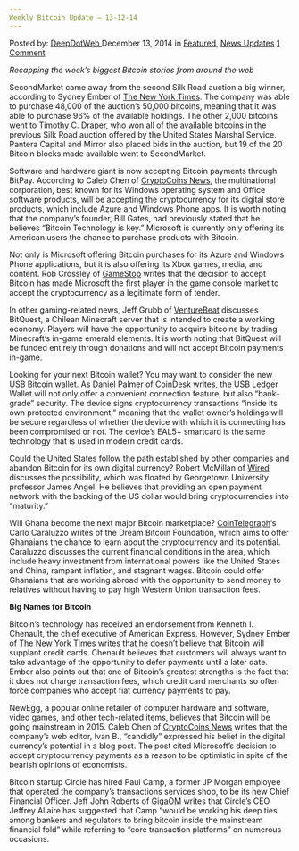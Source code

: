 ```yaml
---
Weekly Bitcoin Update – 13-12-14
---
```

<article class="post-listing post-8610 post type-post status-publish format-standard has-post-thumbnail hentry category-deepdot-news category-news-updates tag-2497 tag-bitcoin tag-update tag-weekly">
    <div class="post-inner">
        <span>Posted by: <a href="https://www.deepdotweb.com/author/admin/" title="">DeepDotWeb </a></span>
    <span>December 13, 2014</span>
    <span>in <a href="https://www.deepdotweb.com/category/deepdot-news/" rel="category tag">Featured</a>, <a href="https://www.deepdotweb.com/category/news-updates/" rel="category tag">News Updates</a></span>
    <span><a href="https://www.deepdotweb.com/2014/12/13/weekly-bitcoin-update-12-12-14/#comments">1 Comment</a></span>
    </p>
    <div class="clear"></div>
    <div class="entry">
    <p><em>Recapping the week&#8217;s biggest Bitcoin stories from around the web</em></p>
    <p>SecondMarket came away from the second Silk Road auction a big winner, according to Sydney Ember of <a href="http://dealbook.nytimes.com/2014/12/09/secondmarket-nearly-sweeps-latest-bitcoin-auction/">The New York Times</a>. The company was able to purchase 48,000 of the auction&#8217;s 50,000 bitcoins, meaning that it was able to purchase 96% of the available holdings. The other 2,000 bitcoins went to Timothy C. Draper, who won all of the available bitcoins in the previous Silk Road auction offered by the United States Marshal Service. Pantera Capital and Mirror also placed bids in the auction, but 19 of the 20 Bitcoin blocks made available went to SecondMarket.</p>
    <p>Software and hardware giant is now accepting Bitcoin payments through BitPay. According to Caleb Chen of <a href="https://www.cryptocoinsnews.com/microsoft-now-accepts-bitcoin-bitpay/">CryptoCoins News</a>, the multinational corporation, best known for its Windows operating system and Office software products, will be accepting the cryptocurrency for its digital store products, which include Azure and Windows Phone apps. It is worth noting that the company&#8217;s founder, Bill Gates, had previously stated that he believes “Bitcoin Technology is key.” Microsoft is currently only offering its American users the chance to purchase products with Bitcoin.</p>
    <p>Not only is Microsoft offering Bitcoin purchases for its Azure and Windows Phone applications, but it is also offering its Xbox games, media, and content. Rob Crossley of <a href="http://www.gamespot.com/articles/bitcoin-can-now-be-traded-for-xbox-one-games/1100-6424171/">GameStop</a> writes that the decision to accept Bitcoin has made Microsoft the first player in the game console market to accept the cryptocurrency as a legitimate form of tender.</p>
    <p>In other gaming-related news, Jeff Grubb of <a href="http://venturebeat.com/2014/12/12/how-minecraft-may-make-bitcoin-the-official-currency-of-virtual-worlds/">VentureBeat</a> discusses BitQuest, a Chilean Minecraft server that is intended to create a working economy. Players will have the opportunity to acquire bitcoins by trading Minecraft&#8217;s in-game emerald elements. It is worth noting that BitQuest will be funded entirely through donations and will not accept Bitcoin payments in-game.</p>
    <p>Looking for your next Bitcoin wallet? You may want to consider the new USB Bitcoin wallet. As Daniel Palmer of <a href="https://www.coindesk.com/ledger-launches-usb-bitcoin-wallet-bank-grade-security/">CoinDesk</a> writes, the USB Ledger Wallet will not only offer a convenient connection feature, but also “bank-grade” security. The device signs cryptocurrency transactions “inside its own protected environment,” meaning that the wallet owner&#8217;s holdings will be secure regardless of whether the device with which it is connecting has been compromised or not. The device&#8217;s EAL5+ smartcard is the same technology that is used in modern credit cards.</p>
    <p>Could the United States follow the path established by other companies and abandon Bitcoin for its own digital currency? Robert McMillan of <a href="http://www.wired.com/2014/12/t-coin/">Wired</a> discusses the possibility, which was floated by Georgetown University professor James Angel. He believes that providing an open payment network with the backing of the US dollar would bring cryptocurrencies into “maturity.”</p>
    <p>Will Ghana become the next major Bitcoin marketplace? <a href="http://cointelegraph.com/news/113084/bitcoin-education-comes-to-ghana">CoinTelegraph</a>&#8216;s Carlo Caraluzzo writes of the Dream Bitcoin Foundation, which aims to offer Ghanaians the chance to learn about the cryptocurrency and its potential. Caraluzzo discusses the current financial conditions in the area, which include heavy investment from international powers like the United States and China, rampant inflation, and stagnant wages. Bitcoin could offer Ghanaians that are working abroad with the opportunity to send money to relatives without having to pay high Western Union transaction fees.</p>
    <p><strong>Big Names for Bitcoin</strong></p>
    <p>Bitcoin&#8217;s technology has received an endorsement from Kenneth I. Chenault, the chief executive of American Express. However, Sydney Ember of <a href="http://dealbook.nytimes.com/2014/12/11/american-express-chief-ken-chenault-sees-potential-in-bitcoins-technology/?_r=0">The New York Times</a> writes that he doesn&#8217;t believe that Bitcoin will supplant credit cards. Chenault believes that customers will always want to take advantage of the opportunity to defer payments until a later date. Ember also points out that one of Bitcoin&#8217;s greatest strengths is the fact that it does not charge transaction fees, which credit card merchants so often force companies who accept fiat currency payments to pay.</p>
    <p>NewEgg, a popular online retailer of computer hardware and software, video games, and other tech-related items, believes that Bitcoin will be going mainstream in 2015. Caleb Chen of <a href="https://www.cryptocoinsnews.com/newegg-thinks-bitcoin-going-mainstream-2015/">CryptoCoins News</a> writes that the company&#8217;s web editor, Ivan B., “candidly” expressed his belief in the digital currency&#8217;s potential in a blog post. The post cited Microsoft&#8217;s decision to accept cryptocurrency payments as a reason to be optimistic in spite of the bearish opinions of economists.</p>
    <p>Bitcoin startup Circle has hired Paul Camp, a former JP Morgan employee that operated the company&#8217;s transactions services shop, to be its new Chief Financial Officer. Jeff John Roberts of <a href="https://gigaom.com/2014/12/10/bitcoin-slump-belied-by-circles-hire-of-jp-morgan-alum/">GigaOM</a> writes that Circle&#8217;s CEO Jeffrey Allaire has suggested that Camp “would be working his deep ties among bankers and regulators to bring bitcoin inside the mainstream financial fold” while referring to “core transaction platforms” on numerous occasions.</p>
    </div>
    <span style="display:none"><a href="https://www.deepdotweb.com/tag/121214/" rel="tag">121214</a> <a href="https://www.deepdotweb.com/tag/bitcoin/" rel="tag">bitcoin</a> <a href="https://www.deepdotweb.com/tag/update/" rel="tag">update</a> <a href="https://www.deepdotweb.com/tag/weekly/" rel="tag">weekly</a></span> <span style="display:none" class="updated">2014-12-13</span>
    <div style="display:none" class="vcard author" itemprop="author" itemscope itemtype="http://schema.org/Person"><strong class="fn" itemprop="name"><a href="https://www.deepdotweb.com/author/admin/" title="Posts by DeepDotWeb" rel="author">DeepDotWeb</a></strong></div>
    </div>
</article>

